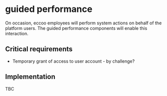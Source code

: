 # guided performance

On occasion, eccoo employees will perform system actions on behalf of the platform users. The guided performance components will enable this interaction.

## Critical requirements

* Temporary grant of access to user account - by challenge?

## Implementation

TBC

